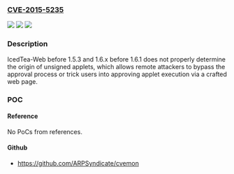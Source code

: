 ### [CVE-2015-5235](https://cve.mitre.org/cgi-bin/cvename.cgi?name=CVE-2015-5235)
![](https://img.shields.io/static/v1?label=Product&message=n%2Fa&color=blue)
![](https://img.shields.io/static/v1?label=Version&message=n%2Fa&color=blue)
![](https://img.shields.io/static/v1?label=Vulnerability&message=n%2Fa&color=brighgreen)

### Description

IcedTea-Web before 1.5.3 and 1.6.x before 1.6.1 does not properly determine the origin of unsigned applets, which allows remote attackers to bypass the approval process or trick users into approving applet execution via a crafted web page.

### POC

#### Reference
No PoCs from references.

#### Github
- https://github.com/ARPSyndicate/cvemon

